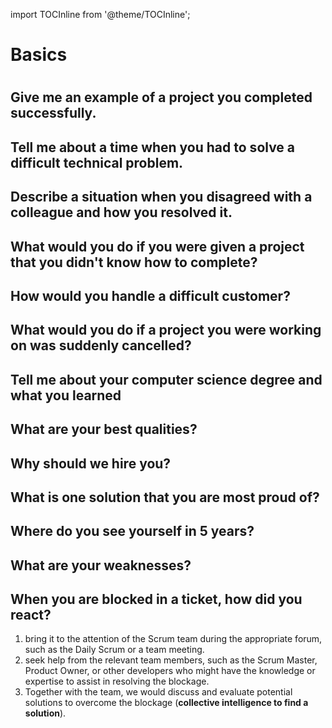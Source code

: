 import TOCInline from '@theme/TOCInline';


# Basics
# <TOCInline toc={toc} />

## Give me an example of a project you completed successfully.

## Tell me about a time when you had to solve a difficult technical problem.

## Describe a situation when you disagreed with a colleague and how you resolved it.

## What would you do if you were given a project that you didn't know how to complete?

## How would you handle a difficult customer?

## What would you do if a project you were working on was suddenly cancelled?

## Tell me about your computer science degree and what you learned

## What are your best qualities?

## Why should we hire you?

## What is one solution that you are most proud of?

## Where do you see yourself in 5 years?

## What are your weaknesses?

## When you are blocked in a ticket, how did you react?
1. bring it to the attention of the Scrum team during the appropriate forum, such as the Daily Scrum or a team meeting. 
2. seek help from the relevant team members, such as the Scrum Master, Product Owner, or other developers who might have the knowledge or expertise to assist in resolving the blockage.
3. Together with the team, we would discuss and evaluate potential solutions to overcome the blockage (**collective intelligence to find a solution**).
